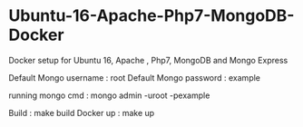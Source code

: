 # Ubuntu-16-Apache-Php7-MongoDB-Docker
Docker setup for Ubuntu 16, Apache , Php7, MongoDB and Mongo Express

Default Mongo username : root
Default Mongo password : example

running mongo cmd : mongo admin -uroot -pexample

Build  : make build
Docker up : make up
